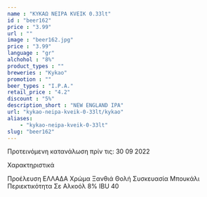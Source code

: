 ```yaml
---
name : "ΚΥΚΑΩ NEIPA KVEIK 0.33lt"
id : "beer162"
price : "3.99"
url : ""
image : "beer162.jpg"
price : "3.99"
language : "gr"
alchohol : "8%"
product_types : ""
breweries : "Kykao"
promotion : ""
beer_types : "I.P.A."
retail_price : "4.2"
discount : "5%"
description_short : "NEW ENGLAND IPA"
url: "kykao-neipa-kveik-0-33lt/kykao"
aliases: 
    - "kykao-neipa-kveik-0-33lt"
slug: "beer162"
---
```


Προτεινόμενη κατανάλωση πρίν τις: 30 09 2022

Χαρακτηριστικά

Προέλευση
ΕΛΛΑΔΑ
Χρώμα
Ξανθιά Θολή
Συσκευασία
Μπουκάλι
Περιεκτικότητα Σε Αλκοόλ
8%
IBU
40